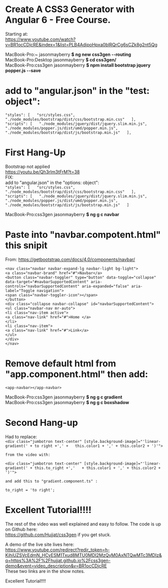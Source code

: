 # Create A CSS3 Generator with Angular 6 - Free Course.  
Starting at:  
https://www.youtube.com/watch?v=BR1ocCDjcRE&index=1&list=PLB4AdipoHpxa0blRQrCg6sCZk8g2nt5Qg  
  
MacBook-Pro:~ jasonmayberry **$ ng new css3gen --routing**  
MacBook-Pro:Desktop jasonmayberry **$ cd css3gen/**  
MacBook-Pro:css3gen jasonmayberry **$ npm install bootstrap jquery popper.js --save**  
  
# add to "angular.json" in the "test: object":  
`"styles": [  
  "src/styles.css",  
  "./node_modules/bootstrap/dist/css/bootstrap.min.css"  
],  
"scripts": [  
  "./node_modules/jquery/dist/jquery.slim.min.js",  
  "./node_modules/popper.js/dist/umd/popper.min.js",  
  "./node_modules/bootstrap/dist/js/bootstrap.min.js"  
],`  
  
# First Hang-Up  
Bootstrap not applied  
https://youtu.be/Qh3rlm3tFrM?t=38  
FIX:  
add to "angular.json" in the "options: object":  
`"styles": [  
  "src/styles.css",  
  "./node_modules/bootstrap/dist/css/bootstrap.min.css"  
],  
"scripts": [  
  "./node_modules/jquery/dist/jquery.slim.min.js",  
  "./node_modules/popper.js/dist/umd/popper.min.js",  
  "./node_modules/bootstrap/dist/js/bootstrap.min.js"  
]`  
  
MacBook-Pro:css3gen jasonmayberry **$ ng g c navbar**  
  
# Paste into "navbar.compotent.html" this snipit  
From: https://getbootstrap.com/docs/4.0/components/navbar/  
  
`<nav class="navbar navbar-expand-lg navbar-light bg-light">`  
  `<a class="navbar-brand" href="#">Navbar</a>`  
  `<button class="navbar-toggler" type="button" data-toggle="collapse"   data-target="#navbarSupportedContent" aria-controls="navbarSupportedContent" aria-expanded="false" aria-label="Toggle navigation">`  
    `<span class="navbar-toggler-icon"></span>`  
  `</button>`  
  `<div class="collapse navbar-collapse" id="navbarSupportedContent">`  
    `<ul class="navbar-nav mr-auto">`  
      `<li class="nav-item active">`  
        `<a class="nav-link" href="#">Home </a>`  
      `</li>`  
      `<li class="nav-item">`  
        `<a class="nav-link" href="#">Link</a>`  
    `</ul>`  
  `</div>`  
`</nav>`  
  
# Remove default html from "app.component.html" then add:  
  
`<app-navbar></app-navbar>`  
  
MacBook-Pro:css3gen jasonmayberry **$ ng g c gradient**  
MacBook-Pro:css3gen jasonmayberry **$ ng g c boxshadow**  
  
  
# Second Hang-up  
Had to replace:  
`<div class="jumbotron text-center" [style.background-image]="'linear-gradient(' + to right +',' +   this.color1 + ',' + this.color2 + ')'">`  
  
	from the video with:  
  
`<div class="jumbotron text-center" [style.background-image]="'linear-gradient(' + this.to_right +','   + this.color1 + ',' + this.color2 + ')'">`  
  
	and add this to "gradient.component.ts" :  
`to_right = 'to right';`  
  
  
# Excellent Tutorial!!!!    
The rest of the video was well explained and easy to follow. The code is up on Github here:  
https://github.com/Hujjat/css3gen  if you get stuck.   
  
A demo of the live site lives here:   
https://www.youtube.com/redirect?redir_token=h-KihiUZSVcEdmN_HCvESM1Txud8MTU0MDI2MzQyM0AxNTQwMTc3MDIz&q=https%3A%2F%2Fhujjat.github.io%2Fcss3gen-demo&event=video_description&v=BR1ocCDjcRE  
These two links are in the show notes.  
  
Excellent Tutorial!!!!    

